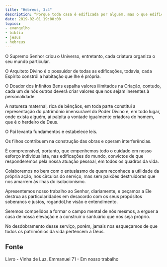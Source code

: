 ```yaml
---
title: "Hebreus, 3:4"
description: “Porque toda casa é edificada por alguém, mas o que edificou todas as coisas é Deus.” - Paulo
date: 2019-02-01 19:00:00
topics: 
- evangelho
- biblia
- jesus
- hebreus
---
```


O Supremo Senhor criou o Universo, entretanto, cada criatura organiza o
seu mundo particular.

O Arquiteto Divino é o possuidor de todas as edificações, todavia, cada
Espírito constrói a habitação que lhe é própria.

O Doador dos Infinitos Bens espalha valores ilimitados na Criação,
contudo, cada um de nós outros deverá criar valores que nos sejam inerentes à
personalidade.

A natureza maternal, rica de bênçãos, em toda parte constitui a
representação do patrimônio imensurável do Poder Divino e, em todo lugar, onde
exista alguém, aí palpita a vontade igualmente criadora do homem, que é o herdeiro
de Deus.

O Pai levanta fundamentos e estabelece leis.

Os filhos contribuem na construção das obras e operam interferências.

É compreensível, portanto, que empenhemos todo o cuidado em nosso
esforço individualista, nas edificações do mundo, convictos de que responderemos
pela nossa atuação pessoal, em todos os quadros da vida.

Colaboremos no bem com o entusiasmo de quem reconhece a utilidade da
própria ação, nos círculos do serviço, mas sem paixões destruidoras que nos
amarrem às ilhas do isolacionismo.

Apresentemos nosso trabalho ao Senhor, diariamente, e peçamos a Ele
destrua as particularidades em desacordo com os seus propósitos soberanos e justos,
rogando­Lhe visão e entendimento.

Seremos compelidos a formar o campo mental de nós mesmos, a erguer a
casa de nossa elevação e a construir o santuário que nos seja próprio.

No desdobramento desse serviço, porém, jamais nos esqueçamos de que
todos os patrimônios da vida pertencem a Deus.


## Fonte
Livro - Vinha de Luz, Emmanuel
71 - Em nosso trabalho
